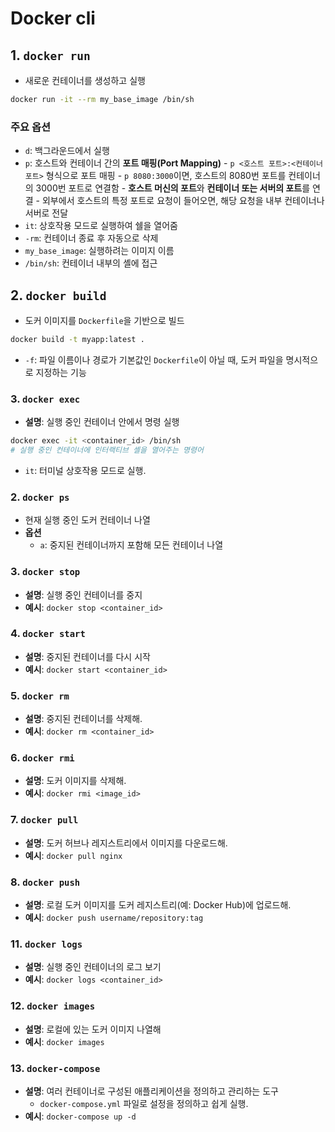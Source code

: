 # Docker cli

## 1. `docker run`

- 새로운 컨테이너를 생성하고 실행

```bash
docker run -it --rm my_base_image /bin/sh
```

### 주요 옵션

- `d`: 백그라운드에서 실행
- `p`: 호스트와 컨테이너 간의 **포트 매핑(Port Mapping)**
        - `p <호스트 포트>:<컨테이너 포트>` 형식으로 포트 매핑
        - `p 8080:3000`이면, 호스트의 8080번 포트를 컨테이너의 3000번 포트로 연결함
        - **호스트 머신의 포트**와 **컨테이너 또는 서버의 포트**를 연결
        - 외부에서 호스트의 특정 포트로 요청이 들어오면, 해당 요청을 내부 컨테이너나 서버로 전달
- `it`: 상호작용 모드로 실행하여 쉘을 열어줌
- `-rm`: 컨테이너 종료 후 자동으로 삭제
- `my_base_image`: 실행하려는 이미지 이름
- `/bin/sh`: 컨테이너 내부의 셸에 접근

## 2. `docker build`

- 도커 이미지를 `Dockerfile`을 기반으로 빌드

```bash
docker build -t myapp:latest .
```

- `-f`: 파일 이름이나 경로가 기본값인 `Dockerfile`이 아닐 때, 도커 파일을 명시적으로 지정하는 기능

### 3. **`docker exec`**

- **설명**: 실행 중인 컨테이너 안에서 명령 실행

```bash
docker exec -it <container_id> /bin/sh
# 실행 중인 컨테이너에 인터랙티브 셸을 열어주는 명령어
```

- `it`: 터미널 상호작용 모드로 실행.

### 2. **`docker ps`**

- 현재 실행 중인 도커 컨테이너 나열
- **옵션**
    - `a`: 중지된 컨테이너까지 포함해 모든 컨테이너 나열

### 3. **`docker stop`**

- **설명**: 실행 중인 컨테이너를 중지
- **예시**: `docker stop <container_id>`

### 4. **`docker start`**

- **설명**: 중지된 컨테이너를 다시 시작
- **예시**: `docker start <container_id>`

### 5. **`docker rm`**

- **설명**: 중지된 컨테이너를 삭제해.
- **예시**: `docker rm <container_id>`

### 6. **`docker rmi`**

- **설명**: 도커 이미지를 삭제해.
- **예시**: `docker rmi <image_id>`

### 7. **`docker pull`**

- **설명**: 도커 허브나 레지스트리에서 이미지를 다운로드해.
- **예시**: `docker pull nginx`

### 8. **`docker push`**

- **설명**: 로컬 도커 이미지를 도커 레지스트리(예: Docker Hub)에 업로드해.
- **예시**: `docker push username/repository:tag`

### 11. **`docker logs`**

- **설명**: 실행 중인 컨테이너의 로그 보기
- **예시**: `docker logs <container_id>`

### 12. **`docker images`**

- **설명**: 로컬에 있는 도커 이미지 나열해
- **예시**: `docker images`

### 13. **`docker-compose`**

- **설명**: 여러 컨테이너로 구성된 애플리케이션을 정의하고 관리하는 도구
    - `docker-compose.yml` 파일로 설정을 정의하고 쉽게 실행.
- **예시**: `docker-compose up -d`